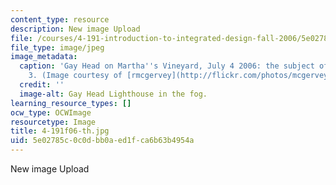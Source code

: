 ```yaml
---
content_type: resource
description: New image Upload
file: /courses/4-191-introduction-to-integrated-design-fall-2006/5e02785c0c0dbb0aed1fca6b63b4954a_4-191f06-th.jpg
file_type: image/jpeg
image_metadata:
  caption: 'Gay Head on Martha''s Vineyard, July 4 2006: the subject of assignment
    3. (Image courtesy of [rmcgervey](http://flickr.com/photos/mcgervey/) on Flickr.)'
  credit: ''
  image-alt: Gay Head Lighthouse in the fog.
learning_resource_types: []
ocw_type: OCWImage
resourcetype: Image
title: 4-191f06-th.jpg
uid: 5e02785c-0c0d-bb0a-ed1f-ca6b63b4954a
---
```

New image Upload

